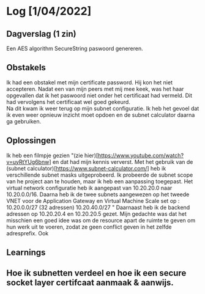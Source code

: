 # Log [1/04/2022]
 
## Dagverslag (1 zin)
Een AES algorithm SecureString paswoord genereren.
## Obstakels
Ik had een obstakel met mijn certificate password. Hij kon het niet accepteren.
Nadat een van mijn peers met mij mee keek, was het haar opgevallen dat ik het paswoord niet onder het certificaat had vermeld. Dit had vervolgens het certificaat wel goed gekeurd.  
Na dit kwam ik weer terug op mijn subnet configuratie. Ik heb het gevoel dat ik even weer opnieuw inzicht moet opdoen en de subnet calculator daarna ga gebruiken.
## Oplossingen
Ik heb een filmpje gezien "(zie hier)[https://www.youtube.com/watch?v=uyRtYUg6bnw] en dat had mijn kennis ververst. Met het gebruik van de (subnet calculator)[https://www.subnet-calculator.com/] heb ik verschillende subnet masks uitgeprobeerd. Ik probeerde de subnet scope van he project aan te houden, maar ik heb een aanpassing toegepast. Het virtual network configuratie heb ik aangepast van 10.20.20.0 naar 10.20.0.0/16. Daarna heb ik de twee subnets aangewezen op het tweede VNET voor de Application Gateway en Virtual Machine Scale set op :
10.20.0.0/27 (32 adressen)
10.20.40.0/27 "
Daarnaast heb ik de backend adressen op 10.20.20.4 en 10.20.20.5 gezet. Mijn gedachte was dat het misschien een goed idee was om de resource apart de ruimte te geven om hun werk uit te voeren, zodat ze geen conflict geven in het zelfde adresprefix. Ook
## Learnings
Hoe ik subnetten verdeel en hoe ik een secure socket layer certifcaat aanmaak & aanwijs.
---
